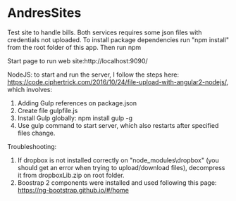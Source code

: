 # AndresSites
Test site to handle bills.
Both services requires some json files with credentials not uploaded.
To install package dependencies run "npm install" from the root folder of this app.
Then run npm 

Start page to run web site:http://localhost:9090/

NodeJS: to start and run the server, I follow the steps here: https://code.ciphertrick.com/2016/10/24/file-upload-with-angular2-nodejs/, which involves:
  1. Adding Gulp references on package.json
  2. Create file gulpfile.js 
  3. Install Gulp globally: npm install gulp -g
  4. Use gulp command to start server, which also restarts after specified files change.

Troubleshooting:
1. If dropbox is not installed correctly on "node_modules\dropbox" (you should get an error when trying to upload/download files), decompress it from dropboxLib.zip on root folder.
2. Boostrap 2 components were installed and used following this page: https://ng-bootstrap.github.io/#/home
